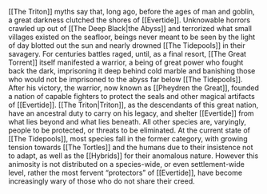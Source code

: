 [[The Triton]] myths say that, long ago, before the ages of man and goblin, a great darkness clutched the shores of [[Evertide]]. Unknowable horrors crawled up out of [[The Deep Black|the Abyss]] and terrorized what small villages existed on the seafloor, beings never meant to be seen by the light of day blotted out the sun and nearly drowned [[The Tidepools]] in their savagery. For centuries battles raged, until, as a final resort, [[The Great Torrent]] itself manifested a warrior, a being of great power who fought back the dark, imprisoning it deep behind cold marble and banishing those who would not be imprisoned to the abyss far below [[The Tidepools]]. After his victory, the warrior, now known as [[Pheydren the Great]], founded a nation of capable fighters to protect the seals and other magical artifacts of [[Evertide]]. [[The Triton|Triton]], as the descendants of this great nation, have an ancestral duty to carry on his legacy, and shelter [[Evertide]] from what lies beyond and what lies beneath. All other species are, varyingly, people to be protected, or threats to be eliminated. At the current state of [[The Tidepools]], most species fall in the former category, with growing tension towards [[The Tortles]] and the humans due to their insistence not to adapt, as well as the [[Hybrids]] for their anomalous nature. However this animosity is not distributed on a species-wide, or even settlement-wide level, rather the most fervent “protectors” of [[Evertide]], have become increasingly wary of those who do not share their creed.